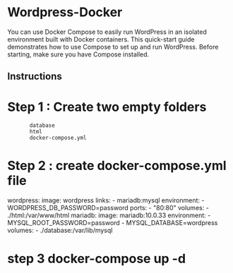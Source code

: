 # Wordpress-Docker
You can use Docker Compose to easily run WordPress in an isolated environment built with Docker containers. This quick-start guide demonstrates how to use Compose to set up and run WordPress. Before starting, make sure you have Compose installed.

## Instructions 

# Step 1 : Create two empty folders 
           database
           html
           docker-compose.yml


# Step 2 : create docker-compose.yml file

wordpress:
    image: wordpress
    links:
     - mariadb:mysql
    environment:
     - WORDPRESS_DB_PASSWORD=password
    ports:
     - "80:80"
    volumes:
     - ./html:/var/www/html
mariadb:
    image: mariadb:10.0.33
    environment:
     - MYSQL_ROOT_PASSWORD=password
     - MYSQL_DATABASE=wordpress
    volumes:
     - ./database:/var/lib/mysql

# step 3 docker-compose up -d
